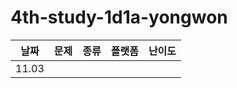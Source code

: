 # 4th-study-1d1a-yongwon

| 날짜    | 문제   | 종류  | 플랫폼 | 난이도 |
|-------|--------|-------|--------|--------|
| 11.03 |  |  | |  |
